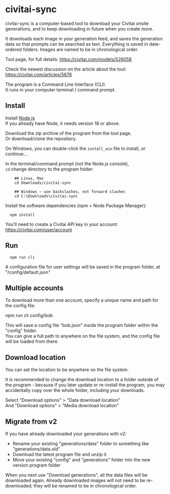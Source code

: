 # civitai-sync

civitai-sync is a computer-based tool to download your Civitai onsite generations, and to keep downloading in future when you create more.

It downloads each image in your generation feed, and saves the generation data so that prompts can be searched as text. Everything is saved in date-ordered folders. Images are named to be in chronological order.

Tool page, for full details:
https://civitai.com/models/526058

Check the newest discussion on the article about the tool:
https://civitai.com/articles/5676


The program is a Command Line Interface (CLI).  
It runs in your computer terminal / command prompt.


## Install

Install [Node.js](https://nodejs.org)  
If you already have Node, it needs version 18 or above.

Download the zip archive of the program from the tool page.  
Or download/clone the repository.

On Windows, you can double-click the `install_win` file to install, or continue...

In the terminal/command prompt (not the Node.js console),  
`cd` change directory to the program folder:

```
    ## Linux, Mac
    cd Downloads/civitai-sync

    ## Windows – use backslashes, not forward slashes
    cd C:\Downloads\civitai-sync
```

Install the software dependencies (npm = Node Package Manager):

```
  npm install
```

You'll need to create a Civitai API key in your account:  
https://civitai.com/user/account


## Run

```
  npm run cli
```
A configuration file for user settings will be saved in the program folder, at  
"/config/default.json"


## Multiple accounts
To download more than one account, specify a unique name and path for the config file:

npm run cli config/bob

This will save a config file "bob.json" inside the program folder within the "config" folder.  
You can give a full path to anywhere on the file system, and the config file will be loaded from there.


## Download location
You can set the location to be anywhere on the file system.

It is recommended to change the download location to a folder outside of the program - because if you later update or re-install the program, you may accidentally copy over the whole folder, including your downloads.

Select "Download options" > "Data download location"  
And "Download options" > "Media download location"

## Migrate from v2
If you have already downloaded your generations with v2:

- Rename your existing "generations/data" folder to something like "generations/data.old"
- Download the latest program file and unzip it
- Move your existing "config" and "generations" folder into the new version program folder

When you next use "Download generations", all the data files will be downloaded again. Already downloaded images will not need to be re-downloaded; they will be renamed to be in chronological order.
